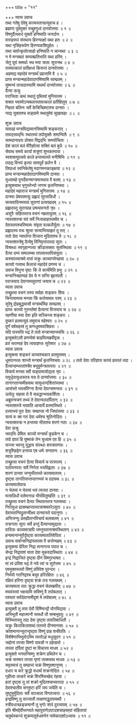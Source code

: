 +++
title = "११"

+++
व्यास उवाच  
तथा गतेषु देवेषु काव्यस्तान्प्रत्युवाच ह ।  
ब्रह्मणा पूर्वमुक्तं यच्छ्रुणुध्वं दानवोत्तमाः ॥ १ ॥  
विष्णुर्दैत्यवधे युक्तो हनिष्यति जनार्दनः ।  
वाराहरूपं संस्थाय हिरण्याक्षो यथा हतः ॥ २ ॥  
यथा नृसिंहरूपेण हिरण्यकशिपुर्हतः ।  
तथा सर्वान्कृतोत्साहो हनिष्यति न चान्यथा ॥ ३ ॥  
न मे मन्त्रबलं सम्यक्प्रतिभाति यथा हरिम् ।  
जेतुं यूयं समर्थाः स्थ मया त्राताः सुरानथ ॥ ४ ॥  
तस्मात्कालं प्रतीक्षध्वं कियन्तं दानवोत्तमाः ।  
अहमद्य महादेवं मन्त्रार्थं प्रव्रजामि वै ॥ ५ ॥  
प्राप्य मन्त्रान्महादेवादागमिष्यामि साम्प्रतम् ।  
युष्मभ्यं तान्प्रदास्यामि यथार्थं दानवोत्तमाः ॥ ६ ॥  
दैत्या ऊचुः  
पराजिताः कथं स्थातुं पृथिव्यां मुनिसत्तम ।  
शक्ता भवामोऽप्यबलास्तावत्कालं प्रतीक्षितुम् ॥ ७ ॥  
निहता बलिनः सर्वे केचिच्छिष्टाश्च दानवाः ।  
नाद्य युक्ताश्च सङ्ग्रामे स्थातुमेवं सुखावहाः ॥ ८ ॥  
  
शुक्र उवाच  
यावदहं मन्त्रविद्यामानयिष्यामि शङ्करात् ।  
तावद्‌भवद्‌भिः स्थातव्यं तपोयुक्तैः शमान्वितैः ॥ ९ ॥  
सामदानादयः प्रोक्ता विद्वद्‌भिः समयोचिताः ।  
देशं कालं बलं वीरैर्ज्ञात्वा शक्तिं बलं बुधैः ॥ १० ॥  
सेवाथ समये कार्या शत्रूणां शुभकाम्यया ।  
स्वशक्त्युपचये काले हन्तव्यास्ते मनीषिभिः ॥ ११ ॥  
तदद्य विनयं कृत्वा सामपूर्वं छलेन वै ।  
तिष्ठध्वं स्वनिकेतेषु मदागमनकाङ्क्षया ॥ १२ ॥  
प्राप्य मन्त्रान्महादेवादागमिष्यामि दानवाः ।  
युध्यामहे पुनर्देवान्मान्त्रमास्थाय वै बलम् ॥ १३ ॥  
इत्युक्त्वाथ भृगुस्तेभ्यो जगाम कृतनिश्चयः ।  
महादेवं महाराज मन्त्रार्थं मुनिसत्तमः ॥ १४ ॥  
दानवाः प्रेषयामासुः प्रह्लादं सुरसन्निधौ ।  
सत्यवादिनमव्यग्रं सुराणां प्रत्ययप्रदम् ॥ १५ ॥  
प्रह्लादस्तु सुरान्प्राह प्रश्रयावनतो नृपः ।  
असुरैः सहितस्तत्र वचनं नम्रतायुतम् ॥ १६ ॥  
न्यस्तशस्त्रा वयं सर्वे निःसन्नाहास्तथैव च ।  
देवास्तपश्चरिष्यामः संवृता वल्कलैर्युताः ॥ १७ ॥  
प्रह्लादस्य वचः श्रुत्वा सत्याभिव्याहृतं तु तत् ।  
ततो देवा न्यवर्तन्त विज्वरा मुदिताश्च ते ॥ १८ ॥  
न्यस्तशस्त्रेषु दैत्येषु विनिवृत्तास्तदा सुराः ।  
विश्रब्धाः स्वगृहान्गत्वा क्रीडासक्ताः सुसंस्थिताः ॥ १९ ॥  
दैत्या दम्भं समालम्ब्य तापसास्तपिसंयुताः ।  
कश्यपस्याश्रमे वासं चक्रुः काव्यागमेच्छया ॥ २० ॥  
काव्यो गत्वाथ कैलासं महादेवं प्रणम्य च ।  
उवाच विभुना पृष्टः किं ते कार्यमिति प्रभुः ॥ २१ ॥  
मन्त्रानिच्छाम्यहं देव ये न सन्ति बृहस्पतौ ।  
पराजयाय देवानामसुराणां जयाय च ॥ २२ ॥  
व्यास उवाच  
तच्छ्रुत्वा वचनं तस्य सर्वज्ञः शङ्करः शिवः ।  
चिन्तयामास मनसा किं कर्तव्यमतः परम् ॥ २३ ॥  
सुरेषु द्रोहबुद्ध्यासौ मन्त्रार्थमिह साम्प्रतम् ।  
प्राप्तः काव्यो गुरुस्तेषां दैत्यानां विजयाय च ॥ २४ ॥  
रक्षणीया मया देवा इति सञ्चिन्त्य शङ्करः ।  
दुष्करं व्रतमत्युग्रं तमुवाच महेश्वरः ॥ २५ ॥  
पूर्णं वर्षसहस्रं तु कणधूममवाक्छिराः ।  
यदि पास्यसि भद्रं ते ततो मन्त्रानवाप्स्यसि ॥ २६ ॥  
इत्युक्तोऽसौ प्रणम्येशं बाढमित्यब्रवीद्वचः ।  
व्रतं चराम्यहं देव त्वयाज्ञप्तः सुरेश्वर ॥ २७ ॥  
व्यास उवाच  
इत्युक्त्वा शङ्करं काव्यश्चकार व्रतमुत्तमम् ।  
धूमपानरतः शान्तो मन्त्रार्थं कृतनिश्चयः ॥ २८ ॥
ततो देवाः परिज्ञाय काव्यं व्रतरतं तदा ।  
दैत्यान्दम्भरतांश्चैव बभूवुर्मन्त्रतत्पराः ॥ २९ ॥  
विचार्य मनसा सर्वे सङ्ग्रामायोद्यता नृप ।  
ययुर्धृतायुधास्तत्र यत्र ते दानवोत्तमाः ॥ ३० ॥  
तानागतान्समीक्ष्याथ सायुधान्दंशितांस्तथा ।  
आसंस्ते भयसंविग्ना दैत्या देवान्समन्ततः ॥ ३१ ॥  
उत्पेतुः सहसा ते वै सन्नद्धान्भयकर्शिताः ।  
अब्रुवन्वचनं तथ्यं ते देवान्वलदर्पितान् ॥ ३२ ॥  
न्यस्तशस्त्रे भयवति आचार्ये व्रतमास्थिते ।  
दत्त्वाभयं पुरा देवाः सम्प्राप्ता नो जिघांसया ॥ ३३ ॥  
सत्यं वः क्व गतं देवा धर्मश्च श्रुतिनोदितः ।  
न्यस्तशस्त्रा न हन्तव्या भीताश्च शरणं गताः ॥ ३४ ॥  
देवा ऊचुः  
भवद्‌भिः प्रेषितः काव्यो मन्त्रार्थं कुहकेन च ।  
तपो ज्ञातं हि युष्माकं तेन युध्याम एव हि ॥ ३५ ॥  
सज्जा भवन्तु युद्धाय संरब्धाः शस्त्रपाणयः ।  
शत्रुश्छिद्रेण हन्तव्य एष धर्मः सनातनः ॥ ३६ ॥  
व्यास उवाच  
तच्छ्रुत्वा वचनं दैत्या विचार्य च परस्परम् ।  
पलायनपराः सर्वे निर्गता भयविह्वलाः ॥ ३७ ॥  
शरणं दानवा जग्मुर्भीतास्ते काव्यमातरम् ।  
दृष्ट्वा तानतिसन्तप्तानभयं च ददावथ ॥ ३८ ॥  
काव्यमातोवाच  
न भेतव्यं न भेतव्यं भयं त्यजत दानवाः ।  
मत्सन्निधौ वर्तमानान्न भीर्भवितुमर्हति ॥ ३९ ॥  
तच्छ्रुत्वा वचनं दैत्याः स्थितास्तत्र गतव्यथाः ।  
निरायुधा ह्यसम्भ्रान्तास्तत्राश्रमवरेऽसुराः ॥ ४० ॥  
देवास्तान्विद्रुतान्वीक्ष्य दानवास्ते पदानुगाः ।  
अभिजग्मुः प्रसह्यैतानविचार्य बलाबलम् ॥ ४१ ॥  
तत्रागताः सुराः सर्वे हन्तुं दैत्यान्समुद्यताः ।  
वारिताः काव्यमात्रापि जघ्नुस्तानाश्रमस्थितान् ॥ ४२ ॥  
हन्यमानान्सुरैर्दृष्ट्वा काव्यमातातिवेपिता ।  
उवाच सर्वान्सनिद्रांस्तपसा वै करोम्यहम् ॥ ४३ ॥  
इत्युक्त्वा प्रेरिता निद्रा तानागत्य पपात च ।  
सेन्द्रा निद्रावशं याता देवा मूकवदास्थिताः ॥ ४४ ॥  
इन्द्रं निद्राजितं दृष्ट्वा दीनं विष्णुरभाषत ।  
मां त्वं प्रविश भद्रं ते नये त्वां च सुरोत्तम ॥ ४५ ॥  
एवमुक्तस्ततो विष्णुं प्रविवेश पुरन्दरः ।  
निर्भयो गतनिद्रश्च बभूव हरिरक्षितः ॥ ४६ ॥  
रक्षितं हरिणा दृष्ट्वा शक्रं तत्र गतव्यथम् ।  
काव्यमाता ततः क्रुद्धा वचनं चेदमब्रवीत् ॥ ४७ ॥  
मघवंस्त्वां भक्षयामि सविष्णुं वै तपोबलात् ।  
पश्यतां सर्वदेवानामीदृशं मे तपोबलम् ॥ ४८ ॥  
व्यास उवाच  
इत्युक्तौ तु तया देवौ विष्ण्विन्द्रौ योगविद्यया ।  
अभिभूतौ महात्मानौ स्तब्धौ तौ सम्बभूवतुः ॥ ४९ ॥  
विस्मितास्तु तदा देवा दृष्ट्वा तावतिबाधितौ ।  
चक्रुः किलकिलाशब्दं ततस्ते दीनमानसाः ॥ ५० ॥  
क्रोशमानान्सुरान्दृष्ट्वा विष्णुं प्राह शचीपतिः ।  
विशेषेणाभिभूतोऽस्मि त्वत्तोऽहं मधुसूदन ॥ ५१ ॥  
जह्येनां तरसा विष्णो यावन्नौ न दहेत्प्रभो ।  
तपसा दर्पितां दुष्टां मा विचारय माधव ॥ ५२ ॥  
इत्युक्तो भगवान्विष्णुः शक्रेण प्रथितेन च ।  
चक्रं सस्मार तरसा घृणां त्यक्त्वाथ माधवः ॥ ५३ ॥  
स्मृतमात्रं तु सम्प्राप्तं चक्रं विष्णुवशानुगम् ।  
दधार च करे क्रुद्धो वधार्थं शक्रनोदितः ॥ ५४ ॥  
गृहीत्वा तत्करे चक्रं शिरश्चिच्छेद रंहसा ।  
हतां दृष्ट्वा तु तां शक्रो मुदितश्चाभवत्तदा ॥ ५५ ॥  
देवाश्चातीव सन्तुष्टा हरिं जय जयेति च ।  
तुष्टुवुर्मुदिताः सर्वे सञ्जाता विगतज्वराः ॥ ५६ ॥  
इन्द्रविष्णू तु सञ्जातौ तत्क्षणाद्धृदयव्यथौ ।  
स्त्रीवधाच्छङ्कमानौ तु भृगोः शापं दुरत्ययम् ॥ ५७ ॥  
इति श्रीमद्देवीभागवते महापुराणेऽष्टादशसाहस्र्यां संहितायां  
चतुर्थस्कन्धे शुक्रमातुर्वधवर्णनं नामेकादशोऽध्यायः ॥ ११ ॥

